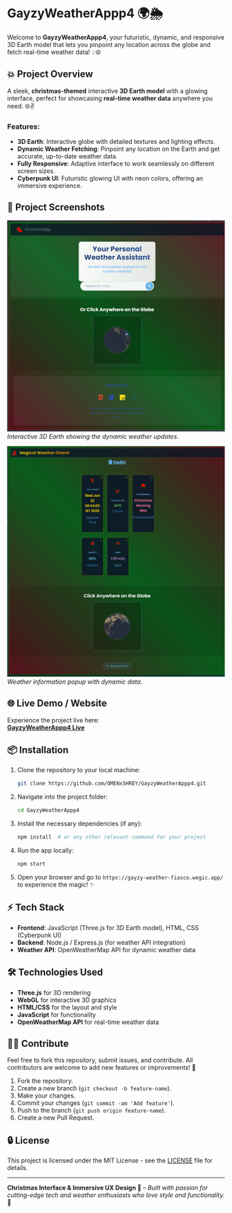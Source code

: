 # **GayzyWeatherAppp4** 🌍🌦️

Welcome to **GayzyWeatherAppp4**, your futuristic, dynamic, and responsive 3D Earth model that lets you pinpoint any location across the globe and fetch real-time weather data! 💡🌐

## 💥 **Project Overview**

A sleek, **christmas-themed** interactive **3D Earth model** with a glowing interface, perfect for showcasing **real-time weather data** anywhere you need. 🌐✌️

### Features:
- **3D Earth**: Interactive globe with detailed textures and lighting effects.
- **Dynamic Weather Fetching**: Pinpoint any location on the Earth and get accurate, up-to-date weather data.
- **Fully Responsive**: Adaptive interface to work seamlessly on different screen sizes.
- **Cyberpunk UI**: Futuristic glowing UI with neon colors, offering an immersive experience.

## 🚀 **Project Screenshots**

![3D Earth Model](src/main/webapp/images/earth_model.png)
*Interactive 3D Earth showing the dynamic weather updates.*

![Weather Info Panel](src/main/webapp/images/weather_panel.png)
*Weather information popup with dynamic data.*

## 🌐 **Live Demo / Website**

Experience the project live here:  
[**GayzyWeatherAppp4 Live**](https://gayzy-weather-fiasco.wegic.app/)

## 📦 **Installation**

1. Clone the repository to your local machine:
    ```bash
    git clone https://github.com/OMENxSHREY/GayzyWeatherAppp4.git
    ```

2. Navigate into the project folder:
    ```bash
    cd GayzyWeatherAppp4
    ```

3. Install the necessary dependencies (if any):
    ```bash
    npm install  # or any other relevant command for your project
    ```

4. Run the app locally:
    ```bash
    npm start
    ```

5. Open your browser and go to `https://gayzy-weather-fiasco.wegic.app/` to experience the magic! ✨

## ⚡ **Tech Stack**
- **Frontend**: JavaScript (Three.js for 3D Earth model), HTML, CSS (Cyberpunk UI)
- **Backend**: Node.js / Express.js (for weather API integration)
- **Weather API**: OpenWeatherMap API for dynamic weather data

## 🛠 **Technologies Used**
- **Three.js** for 3D rendering
- **WebGL** for interactive 3D graphics
- **HTML/CSS** for the layout and style
- **JavaScript** for functionality
- **OpenWeatherMap API** for real-time weather data

## 🏄‍♂️ **Contribute**
Feel free to fork this repository, submit issues, and contribute. All contributors are welcome to add new features or improvements! 🌟

1. Fork the repository.
2. Create a new branch (`git checkout -b feature-name`).
3. Make your changes.
4. Commit your changes (`git commit -am 'Add feature'`).
5. Push to the branch (`git push origin feature-name`).
6. Create a new Pull Request.

## 🔒 **License**

This project is licensed under the MIT License - see the [LICENSE](LICENSE) file for details.

---

**Christmas Interface & Immersive UX Design 🔮** – *Built with passion for cutting-edge tech and weather enthusiasts who love style and functionality.* 🌈
